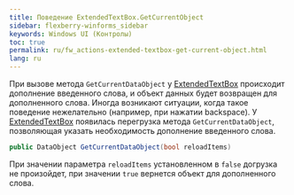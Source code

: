 ```yaml
---
title: Поведение ExtendedTextBox.GetCurrentObject
sidebar: flexberry-winforms_sidebar
keywords: Windows UI (Контролы)
toc: true
permalink: ru/fw_actions-extended-textbox-get-current-object.html
lang: ru
---
```


При вызове метода `GetCurrentDataObject` у [ExtendedTextBox](fw_extended-textbox.html) происходит дополнение введенного слова, и объект данных будет возвращен для дополненного слова. Иногда возникают ситуации, когда такое поведение нежелательно (например, при нажатии backspace).
У [ExtendedTextBox](fw_extended-textbox.html) появилась перегрузка метода `GetCurrentDataObject`, позволяющая указать необходимость дополнение введенного слова.

```csharp
public DataObject GetCurrentDataObject(bool reloadItems)
```

При значении параметра `reloadItems` установленном в `false` догрузка не произойдет, при значении `true` вернется объект для дополненного слова.
